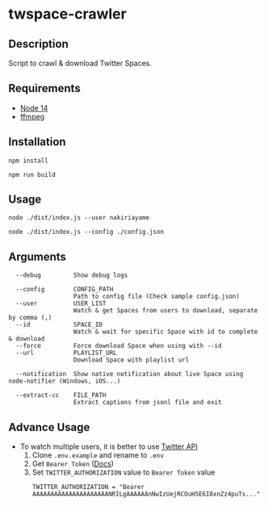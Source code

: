 # twspace-crawler

## Description

Script to crawl & download Twitter Spaces.

## Requirements

- [Node 14](https://nodejs.org/)
- [ffmpeg](https://www.ffmpeg.org/)

## Installation

```
npm install
```

```
npm run build
```


## Usage

```
node ./dist/index.js --user nakiriayame
```

```
node ./dist/index.js --config ./config.json
```

## Arguments

```
  --debug         Show debug logs

  --config        CONFIG_PATH
                  Path to config file (Check sample config.json)
  --user          USER_LIST
                  Watch & get Spaces from users to download, separate by comma (,)
  --id            SPACE_ID
                  Watch & wait for specific Space with id to complete & download
  --force         Force download Space when using with --id
  --url           PLAYLIST_URL
                  Download Space with playlist url

  --notification  Show native notification about live Space using node-notifier (Windows, iOS...)

  --extract-cc    FILE_PATH
                  Extract captions from jsonl file and exit
```

## Advance Usage

- To watch multiple users, it is better to use [Twitter API](https://developer.twitter.com/en/docs/twitter-api/spaces/overview)
    1. Clone `.env.example` and rename to `.env`
    2. Get `Bearer Token` ([Docs](https://developer.twitter.com/en/docs/twitter-api/getting-started/getting-access-to-the-twitter-api))
    3. Set `TWITTER_AUTHORIZATION` value to `Bearer Token` value
       ```
       TWITTER_AUTHORIZATION = "Bearer AAAAAAAAAAAAAAAAAAAAANRILgAAAAAAnNwIzUejRCOuH5E6I8xnZz4puTs..."
       ```
